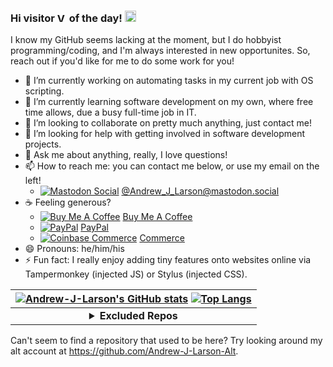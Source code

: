 ### Hi visitor [<img src="https://profile-counter.glitch.me/Andrew-J-Larson-GitHub/count.svg" height="15" alt="Visitor Count">](#) of the day! [<img src="https://user-images.githubusercontent.com/1303154/88677602-1635ba80-d120-11ea-84d8-d263ba5fc3c0.gif" height="18" alt="Wave">](#)

I know my GitHub seems lacking at the moment, but I do hobbyist programming/coding, and I'm always interested in new opportunites. So, reach out if you'd like for me to do some work for you!
- 🔭 I’m currently working on automating tasks in my current job with OS scripting.
- 🌱 I’m currently learning software development on my own, where free time allows, due a busy full-time job in IT.
- 👯 I’m looking to collaborate on pretty much anything, just contact me!
- 🤔 I’m looking for help with getting involved in software development projects.
- 💬 Ask me about anything, really, I love questions!
- 📫 How to reach me: you can contact me below, or use my email on the left!
  - [![Mastodon Social](https://cdn.simpleicons.org/mastodon?viewbox=auto&size=16)](https://mastodon.social/?text=@Andrew_J_Larson@mastodon.social%20) [@Andrew_J_Larson@mastodon.social](https://mastodon.social/?text=@Andrew_J_Larson@mastodon.social%20)
- ☕ Feeling generous?
  - [![Buy Me A Coffee](https://cdn.simpleicons.org/buymeacoffee/000000/FFDD00?viewbox=auto&size=16)](https://buymeacoffee.com/Andrew.J.Larson) [Buy Me A Coffee](https://buymeacoffee.com/Andrew.J.Larson)
  - [![PayPal](https://cdn.simpleicons.org/paypal/003087/ffffff?viewbox=auto&size=16)](https://www.paypal.com/donate/?business=J2NM28BN5MVYY) [PayPal](https://www.paypal.com/donate/?business=J2NM28BN5MVYY)
  - [![Coinbase Commerce](https://cdn.simpleicons.org/coinbase?viewbox=auto&size=16)](https://commerce.coinbase.com/checkout/acbae935-8b85-4070-959d-bbc7c8878eca) [Commerce](https://commerce.coinbase.com/checkout/acbae935-8b85-4070-959d-bbc7c8878eca)
- 😄 Pronouns: he/him/his
- ⚡ Fun fact: I really enjoy adding tiny features onto websites online via Tampermonkey (injected JS) or Stylus (injected CSS).

| [![Andrew-J-Larson's GitHub stats](https://github-readme-stats.vercel.app/api?username=Andrew-J-Larson&custom_title=Andrew-J-Larson%27s%20GitHub%20Stats&show_icons=true&theme=blue-green)](#) [![Top Langs](https://github-readme-stats.vercel.app/api/top-langs/?username=Andrew-J-Larson&langs_count=10&layout=compact&theme=blue-green)](#) |
| :---------------------------------------------------------------------------------------------------------------------------------------------------------------------------------------------------------------------------------------------------------------------------------------------------------------------------------------------: |
|                                                                                            <details><summary><b>Excluded Repos</b></summary><!-- <p>[repo](#) (why)</p> --><p><sub>None at the moment! (but thanks for checking)</sub></p></details>                                                                                            |

Can't seem to find a repository that used to be here? Try looking around my alt account at https://github.com/Andrew-J-Larson-Alt.

